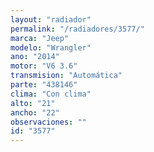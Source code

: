 ```yaml
---
layout: "radiador"
permalink: "/radiadores/3577/"
marca: "Jeep"
modelo: "Wrangler"
ano: "2014"
motor: "V6 3.6"
transmision: "Automática"
parte: "438146"
clima: "Con clima"
alto: "21"
ancho: "22"
observaciones: ""
id: "3577"
---
```


